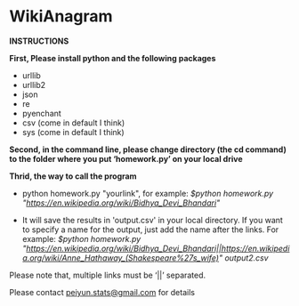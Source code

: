 # WikiAnagram
**INSTRUCTIONS**

**First, Please install python and the following packages**
- urllib
- urllib2
- json
- re
- pyenchant
- csv (come in default I think)
- sys (come in default I think)

**Second, in the command line, please change directory (the cd command) to the folder where you put ‘homework.py’ on your local drive**

**Thrid, the way to call the program**

- python homework.py "yourlink", for example: *$python homework.py "https://en.wikipedia.org/wiki/Bidhya_Devi_Bhandari"*

- It will save the results in 'output.csv' in your local directory. If you want to specify a name for the output, just add the name after the links. For example: *$python homework.py "https://en.wikipedia.org/wiki/Bidhya_Devi_Bhandari||https://en.wikipedia.org/wiki/Anne_Hathaway_(Shakespeare%27s_wife)" output2.csv*

Please note that, multiple links must be ‘||’ separated.

Please contact peiyun.stats@gmail.com for details
